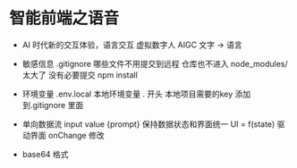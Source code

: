 # 智能前端之语音
- AI 时代新的交互体验，语言交互
  虚拟数字人 AIGC 文字 -> 语言
  
- 敏感信息
  .gitignore 哪些文件不用提交到远程 仓库也不进入
  node_modules/  太大了 没有必要提交 npm install

- 环境变量
  .env.local 本地环境变量  . 开头 本地项目需要的key
  添加到.gitignore 里面

- 单向数据流
  input value {prompt}
  保持数据状态和界面统一
  UI = f(state)  驱动界面
  onChange 修改

- base64 格式
  